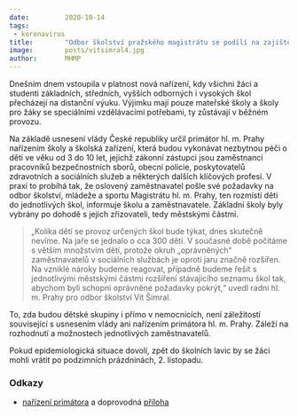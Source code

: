 ```yaml
---
date:         2020-10-14
tags:         
 - koronavirus
title:        "Odbor školství pražského magistrátu se podílí na zajištění péče o děti pracovníků IZS"
image: 	      posts/vitsimral4.jpg
author:       MHMP
---
```


Dnešním dnem vstoupila v platnost nová nařízení, kdy všichni žáci a studenti základních, středních, vyšších odborných i vysokých škol přecházejí na distanční výuku. Výjimku mají pouze mateřské školy a školy pro žáky se speciálními vzdělávacími potřebami, ty zůstávají v běžném provozu. 

Na základě usnesení vlády České republiky určil primátor hl. m. Prahy nařízením školy a školská zařízení, která budou vykonávat nezbytnou péči o děti ve věku od 3 do 10 let, jejichž zákonní zástupci jsou zaměstnanci pracovníků bezpečnostních sborů, obecní policie, poskytovatelů zdravotních a sociálních služeb a některých dalších klíčových profesí. V praxi to probíhá tak, že oslovený zaměstnavatel pošle své požadavky na odbor školství, mládeže a sportu Magistrátu hl. m. Prahy, ten rozmístí děti do jednotlivých škol, informuje školu a zaměstnavatele. Základní školy byly vybrány po dohodě s jejich zřizovateli, tedy městskými částmi.

> „Kolika dětí se provoz určených škol bude týkat, dnes skutečně nevíme. Na jaře se jednalo o cca 300 dětí. V současné době počítáme s větším množstvím dětí, protože okruh „oprávněných“ zaměstnavatelů v sociálních službách je oproti jaru značně rozšířen. Na vzniklé nároky budeme reagovat, případně budeme řešit s jednotlivými městskými částmi rozšíření stávajícího seznamu škol tak, abychom byli schopni oprávněné požadavky pokrýt,“ uvedl radní hl. m. Prahy pro odbor školství Vít Šimral.

To, zda budou dětské skupiny i přímo v nemocnicích, není záležitostí související s usnesením vlády ani nařízením primátora hl. m. Prahy. Záleží na rozhodnutí a možnostech jednotlivých zaměstnavatelů.

Pokud epidemiologická situace dovolí, zpět do školních lavic by se žáci mohli vrátit po podzimních prázdninách, 2. listopadu.

### Odkazy

* [nařízení primátora](/assets/pdf/narizeni-primatora.pdf) a doprovodná [příloha](/assets/pdf/narizeni-primatora-priloha.pdf)
